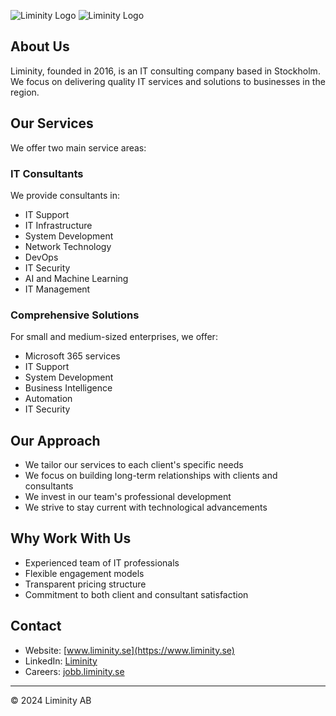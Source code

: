![Liminity Logo](https://www.liminity.se/logo/black.svg#gh-light-mode-only)
![Liminity Logo](https://www.liminity.se/logo/white.svg#gh-dark-mode-only)

## About Us
Liminity, founded in 2016, is an IT consulting company based in Stockholm. We focus on delivering quality IT services and solutions to businesses in the region.

## Our Services

We offer two main service areas:

### IT Consultants
We provide consultants in:
- IT Support
- IT Infrastructure
- System Development
- Network Technology
- DevOps
- IT Security
- AI and Machine Learning
- IT Management

### Comprehensive Solutions
For small and medium-sized enterprises, we offer:
- Microsoft 365 services
- IT Support
- System Development
- Business Intelligence
- Automation
- IT Security

## Our Approach

- We tailor our services to each client's specific needs
- We focus on building long-term relationships with clients and consultants
- We invest in our team's professional development
- We strive to stay current with technological advancements

## Why Work With Us

- Experienced team of IT professionals
- Flexible engagement models
- Transparent pricing structure
- Commitment to both client and consultant satisfaction

## Contact

- Website: [www.liminity.se](https://www.liminity.se)
- LinkedIn: [Liminity](https://www.linkedin.com/company/liminity)
- Careers: [jobb.liminity.se](https://jobb.liminity.se)

---

© 2024 Liminity AB